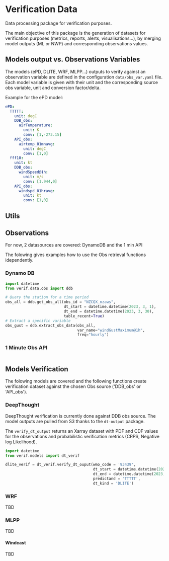 # Verification Data

Data processing package for verification purposes.

The main objective of this package is the generation of datasets for verification purposes (metrics, reports, alerts, visualisations...), by merging model outputs (ML or NWP) and corresponding observations values.


## Models output vs. Observations Variables

The models (ePD, DLITE, WRF, MLPP...) outputs to verify against an observation variable are defined in the configuration  ```data/obs_var.yaml``` file.
Each model variable is given with their unit and the corresponding source obs variable, unit and conversion factor/delta.

Example for the ePD model:

```yaml
ePD:
  TTTTT:
    unit: degC
    DDB_obs:
      airTemperature:
        unit: K
        conv: [1,-273.15]
    API_obs:
      airtemp_01mnavg:
        unit: degC
        conv: [1,0]
  fff10:
    unit: kt
    DDB_obs:
      windSpeed@1h:
        unit: m/s
        conv: [1.944,0]
    API_obs:
      windspd_01hravg:
        unit: kt
        conv: [1,0] 
```

## Utils



## Observations

For now, 2 datasources are covered: DynamoDB and the 1 min API

The folowing gives examples how to use the Obs retrieval functions idependently.

### Dynamo DB

```python
import datetime
from verif.data.obs import ddb 

# Query the station for a time period
obs_all = ddb.get_obs_all(obs_id = "NZCQX_nzaws",
                          dt_start = datetime.datetime(2023, 3, 1),
                          dt_end = datetime.datetime(2023, 3, 30),
                          table_recent=True)
# Extract a specific variable
obs_gust = ddb.extract_obs_data(obs_all, 
                                var_name="windGustMaximum@1h",
                                freq="hourly")

```

### 1 Minute Obs API

```

```


## Models Verification

The folowing models are covered and the following functions create verification dataset against the chosen Obs source ('DDB_obs' or 'API_obs').

### DeepThought

DeepThought verification is currently done against DDB obs source. The model outputs are pulled from S3 thanks to the `dt-output` package.

The `verify_dt_output` returns an Xarray dataset with PDF and CDF values for the observations and probabilistic verification metrics (CRPS, Negative log Likelihood).

```python
import datetime
from verif.models import dt_verif

dlite_verif = dt_verif.verify_dt_ouput(wmo_code = '93439',
                                       dt_start = datetime.datetime(2023, 3, 1),
                                       dt_end = datetime.datetime(2023, 3, 31),
                                       predictand = 'TTTTT',
                                       dt_kind = 'DLITE')
```

### WRF

TBD

### MLPP

TBD

#### Windcast

TBD